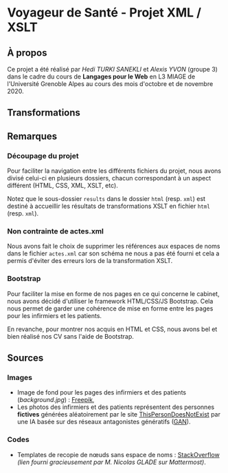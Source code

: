 # Voyageur de Santé - Projet XML / XSLT

## À propos

Ce projet a été réalisé par *Hedi TURKI SANEKLI* et *Alexis YVON* (groupe 3) dans le cadre du cours de **Langages pour le Web** en L3 MIAGE de l'Université Grenoble Alpes au cours des mois d'octobre et de novembre 2020.

## Transformations



## Remarques

### Découpage du projet

Pour faciliter la navigation entre les différents fichiers du projet, nous avons divisé celui-ci en plusieurs dossiers, chacun correspondant à un aspect différent (HTML, CSS, XML, XSLT, etc).

Notez que le sous-dossier `results` dans le dossier `html` (resp. `xml`) est destiné à accueillir les résultats de transformations XSLT en fichier `html` (resp. `xml`).

### Non contrainte de actes.xml

Nous avons fait le choix de supprimer les références aux espaces de noms dans le fichier `actes.xml` car son schéma ne nous a pas été fourni et cela a permis d'éviter des erreurs lors de la transformation XSLT.

### Bootstrap

Pour faciliter la mise en forme de nos pages en ce qui concerne le cabinet, nous avons décidé d'utiliser le framework HTML/CSS/JS Bootstrap. Cela nous permet de garder une cohérence de mise en forme entre les pages pour les infirmiers et les patients.

En revanche, pour montrer nos acquis en HTML et CSS, nous avons bel et bien réalisé nos CV sans l'aide de Bootstrap.

## Sources

### Images

* Image de fond pour les pages des infirmiers et des patients (*background.jpg*) : [Freepik](https://fr.freepik.com/vecteurs-premium/modele-sans-couture-symbole-medical-foret-dentaire-seringue-pilule-fiole-adn_4370641.htm),
* Les photos des infirmiers et des patients représentent des personnes **fictives** générées aléatoirement par le site [ThisPersonDoesNotExist](https://thispersondoesnotexist.com/) par une IA basée sur des réseaux antagonistes génératifs ([GAN](https://en.wikipedia.org/wiki/Generative_adversarial_network)).

### Codes

* Templates de recopie de nœuds sans espace de noms : [StackOverflow](https://stackoverflow.com/a/20001084) *(lien fourni gracieusement par M. Nicolas GLADE sur Mattermost)*.
